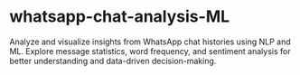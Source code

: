# whatsapp-chat-analysis-ML
Analyze and visualize insights from WhatsApp chat histories using NLP and ML. Explore message statistics, word frequency, and sentiment analysis for better understanding and data-driven decision-making.
